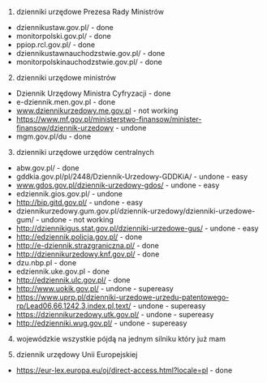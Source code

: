 1. dzienniki urzędowe Prezesa Rady Ministrów
- dziennikustaw.gov.pl/ - done
- monitorpolski.gov.pl/ - done
- ppiop.rcl.gov.pl/ - done
- dziennikustawnauchodzstwie.gov.pl/ - done
- monitorpolskinauchodzstwie.gov.pl/ - done

2. dzienniki urzędowe ministrów
- Dziennik Urzędowy Ministra Cyfryzacji - done
- e-dziennik.men.gov.pl - done
- www.dziennikurzedowy.me.gov.pl - not working
- https://www.mf.gov.pl/ministerstwo-finansow/minister-finansow/dziennik-urzedowy - undone
- mgm.gov.pl/du - done

3. dzienniki urzędowe urzędów centralnych
- abw.gov.pl/ - done
- gddkia.gov.pl/pl/2448/Dziennik-Urzedowy-GDDKiA/ - undone - easy
- www.gdos.gov.pl/dziennik-urzedowy-gdos/ - undone - easy
- edziennik.gios.gov.pl/ - undone
- http://bip.gitd.gov.pl/ - undone - easy
- dziennikurzedowy.gum.gov.pl/dziennik-urzedowy/dzienniki-urzedowe-gum/ - undone - not working
- http://dziennikigus.stat.gov.pl/dzienniki-urzedowe-gus/ - undone - easy
- http://edziennik.policja.gov.pl/ - done
- http://e-dziennik.strazgraniczna.pl/ - done
- http://dziennikurzedowy.knf.gov.pl/ - done
- dzu.nbp.pl - done
- edziennik.uke.gov.pl - done
- http://edziennik.ulc.gov.pl/ - done
- http://www.uokik.gov.pl/ - undone - supereasy
- https://www.uprp.pl/dzienniki-urzedowe-urzedu-patentowego-rp/Lead06,66,1242,3,index,pl,text/ - undone - supereasy
- https://dziennikurzedowy.utk.gov.pl/ - undone - supereasy
- http://edzienniki.wug.gov.pl/ - undone - supereasy

4. wojewódzkie
wszystkie pójdą na jednym silniku który już mam

5. dziennik urzędowy Unii Europejskiej
- https://eur-lex.europa.eu/oj/direct-access.html?locale=pl - done
